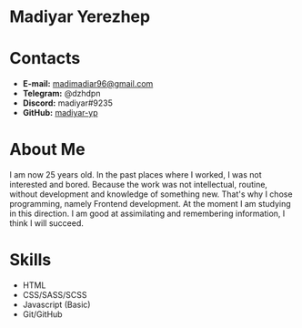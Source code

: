 # Madiyar Yerezhep

# Contacts
* **E-mail:** madimadiar96@gmail.com
* **Telegram:** @dzhdpn
* **Discord:** madiyar#9235
* **GitHub:** [madiyar-yp](https://github.com/madiyar-yp)

# About Me
I am now 25 years old. In the past places where I worked, I was not interested and bored. Because the work was not intellectual, routine, without development and knowledge of something new. That's why I chose programming, namely Frontend development. At the moment I am studying in this direction. I am good at assimilating and remembering information, I think I will succeed.

# Skills
* HTML
* CSS/SASS/SCSS
* Javascript (Basic)
* Git/GitHub
